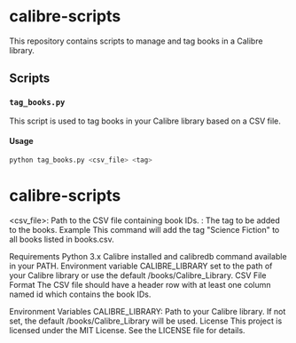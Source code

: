 # calibre-scripts

This repository contains scripts to manage and tag books in a Calibre library.

## Scripts

### `tag_books.py`

This script is used to tag books in your Calibre library based on a CSV file.

#### Usage

```sh
python tag_books.py <csv_file> <tag>
```

# calibre-scripts
<csv_file>: Path to the CSV file containing book IDs.
<tag>: The tag to be added to the books.
Example
This command will add the tag "Science Fiction" to all books listed in books.csv.

Requirements
Python 3.x
Calibre installed and calibredb command available in your PATH.
Environment variable CALIBRE_LIBRARY set to the path of your Calibre library or use the default /books/Calibre_Library.
CSV File Format
The CSV file should have a header row with at least one column named id which contains the book IDs.

Environment Variables
CALIBRE_LIBRARY: Path to your Calibre library. If not set, the default /books/Calibre_Library will be used.
License
This project is licensed under the MIT License. See the LICENSE file for details.